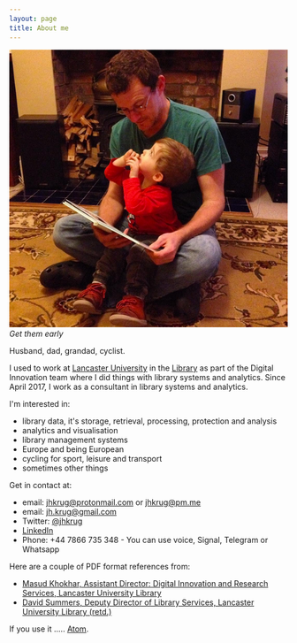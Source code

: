 ```yaml
---
layout: page
title: About me
---
```


![Get them early](/public/images/me_and_gs_reading.png "Get them early")
*Get them early*

Husband, dad, grandad, cyclist. 

I used to work at [Lancaster University](http://www.lancaster.ac.uk)
in the [Library](http://lancaster.ac.uk/library) as part of the
Digital Innovation team where I did things with library systems and
analytics. Since April 2017, I work as a consultant in
library systems and analytics.

I'm interested in:

* library data, it's storage, retrieval, processing, protection and
analysis
* analytics and visualisation
* library management systems
* Europe and being European
* cycling for sport, leisure and transport
* sometimes other things

Get in contact at:

* email: [jhkrug@protonmail.com](mailto:jhkrug@protonmail.com) or
[jhkrug@pm.me](mailto:jhkrug@pm.me)
* email: [jh.krug@gmail.com](mailto:jh.krug@gmil.com)
* Twitter: [@jhkrug](https://twitter.com/jhkrug)
* [LinkedIn](http://www.linkedin.com/in/john-krug-2217a8129)
* Phone: +44 7866 735 348 - You can use voice, Signal, Telegram or
Whatsapp

Here are a couple of PDF format references from:
* [Masud Khokhar, Assistant Director: Digital
Innovation and Research Services, Lancaster University
Library](/public/references/MK-JK-ref.pdf)
* [David Summers, Deputy Director of Library Services, Lancaster
University Library (retd.)](/public/references/DS-JK-ref.pdf)

If you use it ..... <a href="/atom.xml">Atom</a>.



